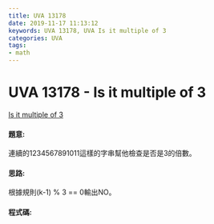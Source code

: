 ```yaml
---
title: UVA 13178
date: 2019-11-17 11:13:12
keywords: UVA 13178, UVA Is it multiple of 3
categories: UVA
tags:
- math
---
```

# UVA 13178 - Is it multiple of 3
[Is it multiple of 3](https://onlinejudge.org/external/131/13178.pdf)

#### 題意:
連續的1234567891011這樣的字串幫他檢查是否是3的倍數。
<!-- more -->
#### 思路:
根據規則(k-1) % 3 == 0輸出NO。

#### 程式碼:
<script src="https://gist.github.com/Daviswww/9df8f124a87eff28e2500d52dd3a1a01.js"></script>
